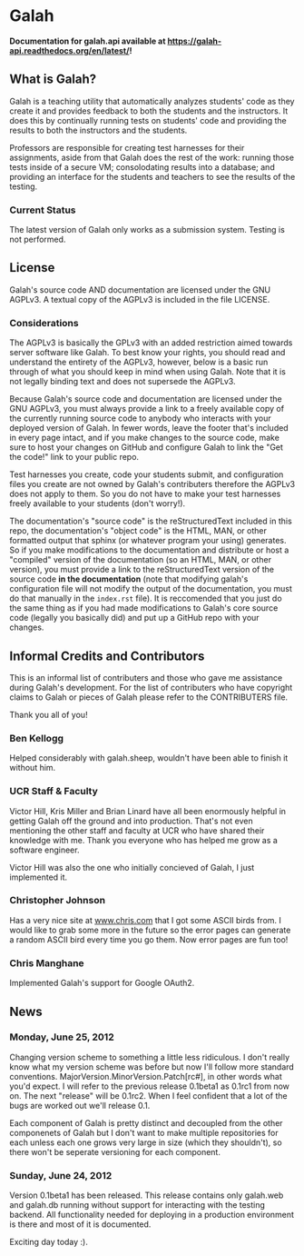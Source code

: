 # Galah

**Documentation for galah.api available at https://galah-api.readthedocs.org/en/latest/!**

## What is Galah?

Galah is a teaching utility that automatically analyzes students' code as
they create it and provides feedback to both the students and the instructors.
It does this by continually running tests on students' code and providing the
results to both the instructors and the students.

Professors are responsible for creating test harnesses for their assignments,
aside from that Galah does the rest of the work: running those tests inside of
a secure VM; consolodating results into a database; and providing an interface
for the students and teachers to see the results of the testing.

### Current Status

The latest version of Galah only works as a submission system. Testing is not
performed.

## License

Galah's source code AND documentation are licensed under the GNU AGPLv3. A
textual copy of the AGPLv3 is included in the file LICENSE.

### Considerations

The AGPLv3 is basically the GPLv3 with an added restriction aimed towards
server software like Galah. To best know your rights, you should read and
understand the entirety of the AGPLv3, however, below is a basic run through of
what you should keep in mind when using Galah. Note that it is not legally
binding text and does not supersede the AGPLv3.

Because Galah's source code and documentation are licensed under the GNU AGPLv3,
you must always provide a link to a freely available copy of the currently
running source code to anybody who interacts with your deployed version of
Galah. In fewer words, leave the footer that's included in every page intact,
and if you make changes to the source code, make sure to host your changes on
GitHub and configure Galah to link the "Get the code!" link to your public repo.

Test harnesses you create, code your students submit, and configuration files
you create are not owned by Galah's contributers therefore the AGPLv3 does not
apply to them. So you do not have to make your test harnesses freely available
to your students (don't worry!). 

The documentation's "source code" is the reStructuredText included in this repo,
the documentation's "object code" is the HTML, MAN, or other formatted output
that sphinx (or whatever program your using) generates. So if you make
modifications to the documentation and distribute or host a "compiled" version
of the documentation (so an HTML, MAN, or other version), you must provide a
link to the reStructuredText version of the source code **in the documentation**
(note that modifying galah's configuration file will not modify the output of
the documentation, you must do that manually in the `index.rst` file). It is
reccomended that you just do the same thing as if you had made modifications to
Galah's core source code (legally you basically did) and put up a GitHub repo
with your changes.

## Informal Credits and Contributors

This is an informal list of contributers and those who gave me assistance during
Galah's development. For the list of contributers who have copyright claims to
Galah or pieces of Galah please refer to the CONTRIBUTERS file.

Thank you all of you!

### Ben Kellogg

Helped considerably with galah.sheep, wouldn't have been able to finish it
without him.

### UCR Staff & Faculty

Victor Hill, Kris Miller and Brian Linard have all been
enormously helpful in getting Galah off the ground and into production.
That's not even mentioning the other staff and faculty at UCR who have
shared their knowledge with me. Thank you everyone who has helped me grow
as a software engineer.

Victor Hill was also the one who initially concieved of Galah, I just
implemented it.

### Christopher Johnson

Has a very nice site at www.chris.com that I got some ASCII birds from. I would
like to grab some more in the future so the error pages can generate a random
ASCII bird every time you go them. Now error pages are fun too!

### Chris Manghane

Implemented Galah's support for Google OAuth2.

## News

### Monday, June 25, 2012

Changing version scheme to something a little less ridiculous. I don't really
know what my version scheme was before but now I'll follow more standard
conventions. MajorVersion.MinorVersion.Patch[rc#], in other words what you'd
expect. I will refer to the previous release 0.1beta1 as 0.1rc1 from now on.
The next "release" will be 0.1rc2. When I feel confident that a lot of the
bugs are worked out we'll release 0.1.

Each component of Galah is pretty distinct and decoupled from the other
componenets of Galah but I don't want to make multiple repositories for each
unless each one grows very large in size (which they shouldn't), so there
won't be seperate versioning for each component.

### Sunday, June 24, 2012

Version 0.1beta1 has been released. This release contains only galah.web and
galah.db running without support for interacting with the testing backend. All
functionality needed for deploying in a production environment is there and
most of it is documented.

Exciting day today :).
